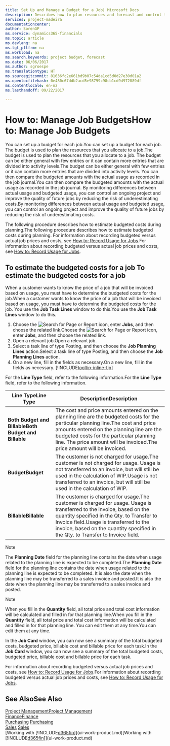 ```yaml
---
title: Set Up and Manage a Budget for a Job| Microsoft Docs
description: Describes how to plan resources and forecast and control the costs of a project by setting up a budget for each job.
services: project-madeira
documentationcenter: 
author: SorenGP
ms.service: dynamics365-financials
ms.topic: article
ms.devlang: na
ms.tgt_pltfrm: na
ms.workload: na
ms.search.keywords: project budget, forecast
ms.date: 06/06/2017
ms.author: sgroespe
ms.translationtype: HT
ms.sourcegitcommit: 81636fc2e661bd9b07c54da1cd5d0d27e30d01a2
ms.openlocfilehash: 0e480c67ddb2acd5e98799c98cb1cd9d972889df
ms.contentlocale: en-nz
ms.lasthandoff: 09/22/2017

---
```

# <a name="how-to-manage-job-budgets"></a><span data-ttu-id="ce4e3-103">How to: Manage Job Budgets</span><span class="sxs-lookup"><span data-stu-id="ce4e3-103">How to: Manage Job Budgets</span></span>
<span data-ttu-id="ce4e3-104">You can set up a budget for each job.</span><span class="sxs-lookup"><span data-stu-id="ce4e3-104">You can set up a budget for each job.</span></span> <span data-ttu-id="ce4e3-105">The budget is used to plan the resources that you allocate to a job.</span><span class="sxs-lookup"><span data-stu-id="ce4e3-105">The budget is used to plan the resources that you allocate to a job.</span></span> <span data-ttu-id="ce4e3-106">The budget can be either general with few entries or it can contain more entries that are divided into activity levels.</span><span class="sxs-lookup"><span data-stu-id="ce4e3-106">The budget can be either general with few entries or it can contain more entries that are divided into activity levels.</span></span> <span data-ttu-id="ce4e3-107">You can then compare the budgeted amounts with the actual usage as recorded in the job journal.</span><span class="sxs-lookup"><span data-stu-id="ce4e3-107">You can then compare the budgeted amounts with the actual usage as recorded in the job journal.</span></span> <span data-ttu-id="ce4e3-108">By monitoring differences between actual usage and budgeted usage, you can control an ongoing project and improve the quality of future jobs by reducing the risk of underestimating costs.</span><span class="sxs-lookup"><span data-stu-id="ce4e3-108">By monitoring differences between actual usage and budgeted usage, you can control an ongoing project and improve the quality of future jobs by reducing the risk of underestimating costs.</span></span>

<span data-ttu-id="ce4e3-109">The following procedure describes how to estimate budgeted costs during planning.</span><span class="sxs-lookup"><span data-stu-id="ce4e3-109">The following procedure describes how to estimate budgeted costs during planning.</span></span> <span data-ttu-id="ce4e3-110">For information about recording budgeted versus actual job prices and costs, see [How to: Record Usage for Jobs](projects-how-record-job-usage.md).</span><span class="sxs-lookup"><span data-stu-id="ce4e3-110">For information about recording budgeted versus actual job prices and costs, see [How to: Record Usage for Jobs](projects-how-record-job-usage.md).</span></span>  

## <span data-ttu-id="ce4e3-111"><a name="JobBudgetCosts"></a> To estimate the budgeted costs for a job</span><span class="sxs-lookup"><span data-stu-id="ce4e3-111"><a name="JobBudgetCosts"></a> To estimate the budgeted costs for a job</span></span>
<span data-ttu-id="ce4e3-112">When a customer wants to know the price of a job that will be invoiced based on usage, you must have to determine the budgeted costs for the job.</span><span class="sxs-lookup"><span data-stu-id="ce4e3-112">When a customer wants to know the price of a job that will be invoiced based on usage, you must have to determine the budgeted costs for the job.</span></span> <span data-ttu-id="ce4e3-113">You use the **Job Task Lines** window to do this.</span><span class="sxs-lookup"><span data-stu-id="ce4e3-113">You use the **Job Task Lines** window to do this.</span></span>

1. <span data-ttu-id="ce4e3-114">Choose the ![Search for Page or Report](media/ui-search/search_small.png "Search for Page or Report icon") icon, enter **Jobs**, and then choose the related link.</span><span class="sxs-lookup"><span data-stu-id="ce4e3-114">Choose the ![Search for Page or Report](media/ui-search/search_small.png "Search for Page or Report icon") icon, enter **Jobs**, and then choose the related link.</span></span>  
2. <span data-ttu-id="ce4e3-115">Open a relevant job.</span><span class="sxs-lookup"><span data-stu-id="ce4e3-115">Open a relevant job.</span></span>
3. <span data-ttu-id="ce4e3-116">Select a task line of type Posting, and then choose the **Job Planning Lines** action.</span><span class="sxs-lookup"><span data-stu-id="ce4e3-116">Select a task line of type Posting, and then choose the **Job Planning Lines** action.</span></span>
4. <span data-ttu-id="ce4e3-117">On a new line, fill in the fields as necessary.</span><span class="sxs-lookup"><span data-stu-id="ce4e3-117">On a new line, fill in the fields as necessary.</span></span> [!INCLUDE[tooltip-inline-tip](includes/tooltip-inline-tip_md.md)]   

<span data-ttu-id="ce4e3-118">For the **Line Type** field, refer to the following information.</span><span class="sxs-lookup"><span data-stu-id="ce4e3-118">For the **Line Type** field, refer to the following information.</span></span>  

| <span data-ttu-id="ce4e3-119">Line Type</span><span class="sxs-lookup"><span data-stu-id="ce4e3-119">Line Type</span></span> | <span data-ttu-id="ce4e3-120">Description</span><span class="sxs-lookup"><span data-stu-id="ce4e3-120">Description</span></span> |
| --- | --- |
| <span data-ttu-id="ce4e3-121">**Both Budget and Billable**</span><span class="sxs-lookup"><span data-stu-id="ce4e3-121">**Both Budget and Billable**</span></span> |<span data-ttu-id="ce4e3-122">The cost and price amounts entered on the planning line are the budgeted costs for the particular planning line.</span><span class="sxs-lookup"><span data-stu-id="ce4e3-122">The cost and price amounts entered on the planning line are the budgeted costs for the particular planning line.</span></span> <span data-ttu-id="ce4e3-123">The price amount will be invoiced.</span><span class="sxs-lookup"><span data-stu-id="ce4e3-123">The price amount will be invoiced.</span></span> |
| <span data-ttu-id="ce4e3-124">**Budget**</span><span class="sxs-lookup"><span data-stu-id="ce4e3-124">**Budget**</span></span> |<span data-ttu-id="ce4e3-125">The customer is not charged for usage.</span><span class="sxs-lookup"><span data-stu-id="ce4e3-125">The customer is not charged for usage.</span></span> <span data-ttu-id="ce4e3-126">Usage is not transferred to an invoice, but will still be used in the calculation of WIP.</span><span class="sxs-lookup"><span data-stu-id="ce4e3-126">Usage is not transferred to an invoice, but will still be used in the calculation of WIP.</span></span> |
| <span data-ttu-id="ce4e3-127">**Billable**</span><span class="sxs-lookup"><span data-stu-id="ce4e3-127">**Billable**</span></span> |<span data-ttu-id="ce4e3-128">The customer is charged for usage.</span><span class="sxs-lookup"><span data-stu-id="ce4e3-128">The customer is charged for usage.</span></span> <span data-ttu-id="ce4e3-129">Usage is transferred to the invoice, based on the quantity specified in the Qty. to Transfer to Invoice field.</span><span class="sxs-lookup"><span data-stu-id="ce4e3-129">Usage is transferred to the invoice, based on the quantity specified in the Qty. to Transfer to Invoice field.</span></span> |

> [!NOTE]  
>   <span data-ttu-id="ce4e3-130">The **Planning Date** field for the planning line contains the date when usage related to the planning line is expected to be completed.</span><span class="sxs-lookup"><span data-stu-id="ce4e3-130">The **Planning Date** field for the planning line contains the date when usage related to the planning line is expected to be completed.</span></span> <span data-ttu-id="ce4e3-131">It is also the date when the planning line may be transferred to a sales invoice and posted.</span><span class="sxs-lookup"><span data-stu-id="ce4e3-131">It is also the date when the planning line may be transferred to a sales invoice and posted.</span></span>  

> [!NOTE]  
>   <span data-ttu-id="ce4e3-132">When you fill in the **Quantity** field, all total price and total cost information will be calculated and filled in for that planning line.</span><span class="sxs-lookup"><span data-stu-id="ce4e3-132">When you fill in the **Quantity** field, all total price and total cost information will be calculated and filled in for that planning line.</span></span> <span data-ttu-id="ce4e3-133">You can edit them at any time.</span><span class="sxs-lookup"><span data-stu-id="ce4e3-133">You can edit them at any time.</span></span>

<span data-ttu-id="ce4e3-134">In the **Job Card** window, you can now see a summary of the total budgeted costs, budgeted price, billable cost and billable price for each task.</span><span class="sxs-lookup"><span data-stu-id="ce4e3-134">In the **Job Card** window, you can now see a summary of the total budgeted costs, budgeted price, billable cost and billable price for each task.</span></span>

<span data-ttu-id="ce4e3-135">For information about recording budgeted versus actual job prices and costs, see [How to: Record Usage for Jobs](projects-how-record-job-usage.md).</span><span class="sxs-lookup"><span data-stu-id="ce4e3-135">For information about recording budgeted versus actual job prices and costs, see [How to: Record Usage for Jobs](projects-how-record-job-usage.md).</span></span>

## <a name="see-also"></a><span data-ttu-id="ce4e3-136">See Also</span><span class="sxs-lookup"><span data-stu-id="ce4e3-136">See Also</span></span>
[<span data-ttu-id="ce4e3-137">Project Management</span><span class="sxs-lookup"><span data-stu-id="ce4e3-137">Project Management</span></span>](projects-manage-projects.md)  
[<span data-ttu-id="ce4e3-138">Finance</span><span class="sxs-lookup"><span data-stu-id="ce4e3-138">Finance</span></span>](finance.md)  
<span data-ttu-id="ce4e3-139">[Purchasing](purchasing-manage-purchasing.md)       </span><span class="sxs-lookup"><span data-stu-id="ce4e3-139">[Purchasing](purchasing-manage-purchasing.md)       </span></span>  
<span data-ttu-id="ce4e3-140">[Sales](sales-manage-sales.md)    </span><span class="sxs-lookup"><span data-stu-id="ce4e3-140">[Sales](sales-manage-sales.md)    </span></span>  
<span data-ttu-id="ce4e3-141">[Working with [!INCLUDE[d365fin](includes/d365fin_md.md)]](ui-work-product.md)</span><span class="sxs-lookup"><span data-stu-id="ce4e3-141">[Working with [!INCLUDE[d365fin](includes/d365fin_md.md)]](ui-work-product.md)</span></span>  


